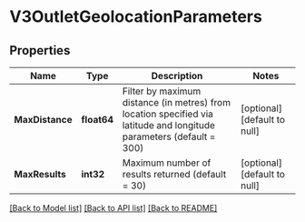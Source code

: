 # V3OutletGeolocationParameters

## Properties
Name | Type | Description | Notes
------------ | ------------- | ------------- | -------------
**MaxDistance** | **float64** | Filter by maximum distance (in metres) from location specified via latitude and longitude parameters (default &#x3D; 300) | [optional] [default to null]
**MaxResults** | **int32** | Maximum number of results returned (default &#x3D; 30) | [optional] [default to null]

[[Back to Model list]](../README.md#documentation-for-models) [[Back to API list]](../README.md#documentation-for-api-endpoints) [[Back to README]](../README.md)

